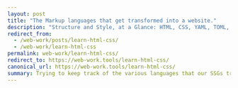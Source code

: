 ```yaml
---
layout: post
title: "The Markup languages that get transformed into a website."
description: "Structure and Style, at a Glance: HTML, CSS, YAML, TOML, JSON, Kramdown."
redirect_from:
  - /web-work/posts/learn-html-css/
  - /web-work/learn-html-css
permalink: web-work/learn-html-css/
redirect_to: https://web-work.tools/learn-html-css/
canonical_url: https://web-work.tools/learn-html-css/
summary: Trying to keep track of the various languages that our SSGs transform into proper HTML.
---
```

